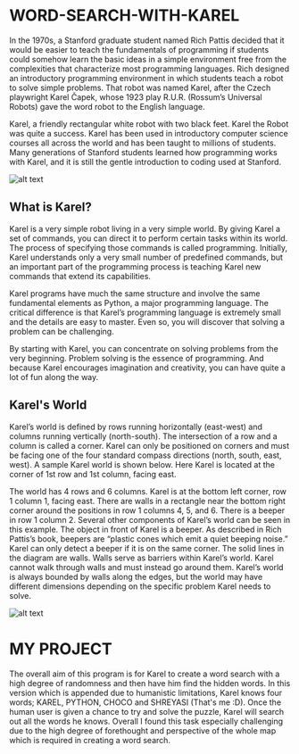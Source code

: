 # WORD-SEARCH-WITH-KAREL

In the 1970s, a Stanford graduate student named Rich Pattis decided that it would be easier to teach the fundamentals of programming if students could somehow learn the basic ideas in a simple environment free from the complexities that characterize most programming languages. Rich designed an introductory programming environment in which students teach a robot to solve simple problems. That robot was named Karel, after the Czech playwright Karel Čapek, whose 1923 play R.U.R. (Rossum’s Universal Robots) gave the word robot to the English language.

Karel, a friendly rectangular white robot with two black feet.
Karel the Robot was quite a success. Karel has been used in introductory computer science courses all across the world and has been taught to millions of students. Many generations of Stanford students learned how programming works with Karel, and it is still the gentle introduction to coding used at Stanford.

![alt text](https://compedu.stanford.edu/karel-reader/docs/images/ch1/karelLarge.png)


## What is Karel?

Karel is a very simple robot living in a very simple world. By giving Karel a set of commands, you can direct it to perform certain tasks within its world. The process of specifying those commands is called programming. Initially, Karel understands only a very small number of predefined commands, but an important part of the programming process is teaching Karel new commands that extend its capabilities.

Karel programs have much the same structure and involve the same fundamental elements as Python, a major programming language. The critical difference is that Karel’s programming language is extremely small and the details are easy to master. Even so, you will discover that solving a problem can be challenging.

By starting with Karel, you can concentrate on solving problems from the very beginning. Problem solving is the essence of programming. And because Karel encourages imagination and creativity, you can have quite a lot of fun along the way.


## Karel's World

Karel’s world is defined by rows running horizontally (east-west) and columns running vertically (north-south). The intersection of a row and a column is called a corner. Karel can only be positioned on corners and must be facing one of the four standard compass directions (north, south, east, west). A sample Karel world is shown below. Here Karel is located at the corner of 1st row and 1st column, facing east.

The world has 4 rows and 6 columns. Karel is at the bottom left corner, row 1 column 1, facing east. There are walls in a rectangle near the bottom right corner around the positions in row 1 columns 4, 5, and 6. There is a beeper in row 1 column 2.
Several other components of Karel’s world can be seen in this example. The object in front of Karel is a beeper. As described in Rich Pattis’s book, beepers are “plastic cones which emit a quiet beeping noise.” Karel can only detect a beeper if it is on the same corner. The solid lines in the diagram are walls. Walls serve as barriers within Karel’s world. Karel cannot walk through walls and must instead go around them. Karel’s world is always bounded by walls along the edges, but the world may have different dimensions depending on the specific problem Karel needs to solve.

![alt text](https://compedu.stanford.edu/karel-reader/docs/images/ch1/world.png)



# MY PROJECT

The overall aim of this program is for Karel to create a word
search with a high degree of randomness and then have him find 
the hidden words. In this version which is appended due to 
humanistic limitations, Karel knows four words; KAREL, PYTHON, 
CHOCO and SHREYASI (That's me :D). Once the human user is given
a chance to try and solve the puzzle, Karel will search out all
the words he knows. Overall I found this task especially
challenging due to the high degree of forethought and perspective
of the whole map which is required in creating a word search.
